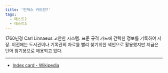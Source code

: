 ```yaml
---
title: '인덱스 카드란?'
tags:
  - 테스트2
  - 테스트3
---
```


1760년경 Carl Linnaeus 고안한 시스템. 표준 규격 카드에 간략한 정보를 기록하여 저장. 이전에는 도서관이나 기록관의 자료를 빨리 찾기위한 색인으로 활용했지만 지금은 단어 암기용으로 애용되고 있다.

---

- [Index card - Wikipedia](https://en.wikipedia.org/wiki/Index_card)
